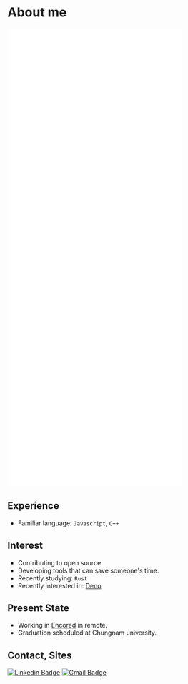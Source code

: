 # About me

<!-- <p> <img src="https://komarev.com/ghpvc/?username=jopemachine" alt="jopemachine" /> </p> -->

<img src="https://github.com/jopemachine/jopemachine/blob/master/github-metrics.svg" />

<!-- <p> <img src="https://github-readme-stats-jopemachine-deploy.vercel.app/api?username=jopemachine&count_private=true&show_icons=true" alt="jopemachine" /> </p> -->

## Experience 

<!-- TODO: Write more description here...  -->
<!-- * (20.03 ~ 20.08) maintenance Enertalk -->

* Familiar language: `Javascript`, `C++`

## Interest

* Contributing to open source.
* Developing tools that can save someone's time.
* Recently studying: `Rust`
* Recently interested in: [Deno](https://github.com/denoland/deno)

## Present State

* Working in [Encored](https://encoredtech.com/) in remote.
* Graduation scheduled at Chungnam university.

## Contact, Sites

[![Linkedin Badge](https://img.shields.io/badge/-LinkedIn-blue?style=flat-square&logo=Linkedin&logoColor=white&link=https://www.linkedin.com/in/gyu-bong-lee-a1a76b197/)](https://www.linkedin.com/in/gyu-bong-lee-a1a76b197/)
[![Gmail Badge](https://img.shields.io/badge/Gmail-d14836?style=flat-square&logo=Gmail&logoColor=white&link=mailto:jopemachine@gmail.com)](mailto:jopemachine@gmail.com)



